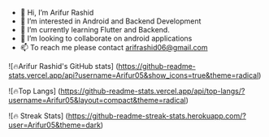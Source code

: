 - 👋 Hi, I’m Arifur Rashid
- 👀 I’m interested in Android and Backend Development
- 🌱 I’m currently learning Flutter and Backend.
- 💞️ I’m looking to collaborate on android applications
- 📫 To reach me please contact arifrashid06@gmail.com

<!---
Arifur05/Arifur05 is a ✨ special ✨ repository because its `README.md` (this file) appears on your GitHub profile.
You can click the Preview link to take a look at your changes.
--->
![🔥Arifur Rashid's GitHub stats]
(https://github-readme-stats.vercel.app/api?username=Arifur05&show_icons=true&theme=radical)

![🔥Top Langs]
(https://github-readme-stats.vercel.app/api/top-langs/?username=Arifur05&layout=compact&theme=radical)

![🔥 Streak Stats]
(https://github-readme-streak-stats.herokuapp.com/?user=Arifur05&theme=dark)
